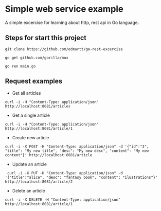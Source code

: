 # Simple web service example

A simple excercise for learning about http, rest api in Go language.

## Steps for start this project

```
git clone https://github.com/edmartt/go-rest-excercise
```

```
go get github.com/gorilla/mux
```

```
go run main.go
```

## Request examples

- Get all articles

```
curl -i -H "Content-Type: application/json" http://localhost:8081/articles 
```

- Get a single article

```
curl -i -H "Content-Type: application/json" http://localhost:8081/article/1
```

- Create new article

```
curl -i -X POST -H "Content-Type: application/json" -d '{"id":"3", "title": "My new title", "desc": "My new desc", "content": "My new content"}' http://localhost:8081/article
```

- Update an article

```
 curl -i -X PUT -H "Content-Type: application/json" -d '{"title":"alice", "desc": "fantasy book", "content": "ilustrations"}' http://localhost:8081/article/2
```

- Delete an article

```
curl -i -X DELETE -H "Content-Type: application/json" http://localhost:8081/article/1
```